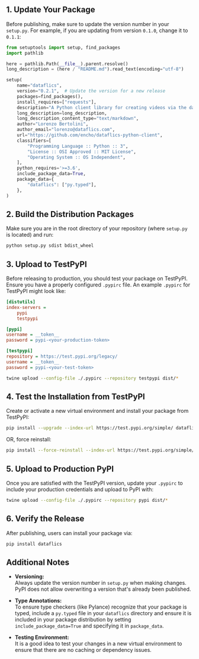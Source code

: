 ## 1. Update Your Package

Before publishing, make sure to update the version number in your `setup.py`. For example, if you are updating from version `0.1.0`, change it to `0.1.1`:

```python
from setuptools import setup, find_packages
import pathlib

here = pathlib.Path(__file__).parent.resolve()
long_description = (here / "README.md").read_text(encoding="utf-8")

setup(
    name="dataflics",
    version="0.2.1",  # Update the version for a new release
    packages=find_packages(),
    install_requires=["requests"],
    description="A Python client library for creating videos via the dataflics.com platform.",
    long_description=long_description,
    long_description_content_type="text/markdown",
    author="Lorenzo Bertolini",
    author_email="lorenzo@dataflics.com",
    url="https://github.com/encho/dataflics-python-client",
    classifiers=[
        "Programming Language :: Python :: 3",
        "License :: OSI Approved :: MIT License",
        "Operating System :: OS Independent",
    ],
    python_requires='>=3.6',
    include_package_data=True,
    package_data={
        "dataflics": ["py.typed"],
    },
)
```

## 2. Build the Distribution Packages

Make sure you are in the root directory of your repository (where `setup.py` is located) and run:

```bash
python setup.py sdist bdist_wheel
```

## 3. Upload to TestPyPI

Before releasing to production, you should test your package on TestPyPI. Ensure you have a properly configured `.pypirc` file. An example `.pypirc` for TestPyPI might look like:

```ini
[distutils]
index-servers =
    pypi
    testpypi

[pypi]
username = __token__
password = pypi-<your-production-token>

[testpypi]
repository = https://test.pypi.org/legacy/
username = __token__
password = pypi-<your-test-token>
```

```bash
twine upload --config-file ./.pypirc --repository testpypi dist/*
```

## 4. Test the Installation from TestPyPI

Create or activate a new virtual environment and install your package from TestPyPI:

```bash
pip install --upgrade --index-url https://test.pypi.org/simple/ dataflics
```

OR, force reinstall:

```bash
pip install --force-reinstall --index-url https://test.pypi.org/simple/ dataflics
```

## 5. Upload to Production PyPI

Once you are satisfied with the TestPyPI version, update your `.pypirc` to include your production credentials and upload to PyPI with:

```bash
twine upload --config-file ./.pypirc --repository pypi dist/*
```

## 6. Verify the Release

After publishing, users can install your package via:

```bash
pip install dataflics
```

## Additional Notes

- **Versioning:**  
  Always update the version number in `setup.py` when making changes. PyPI does not allow overwriting a version that's already been published.

- **Type Annotations:**  
  To ensure type checkers (like Pylance) recognize that your package is typed, include a `py.typed` file in your `dataflics` directory and ensure it is included in your package distribution by setting `include_package_data=True` and specifying it in `package_data`.

- **Testing Environment:**  
  It is a good idea to test your changes in a new virtual environment to ensure that there are no caching or dependency issues.
